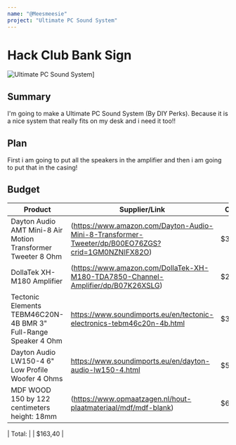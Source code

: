 ```yaml
---
name: "@Meesmeesie"
project: "Ultimate PC Sound System"
---
```


# Hack Club Bank Sign

![Ultimate PC Sound System](https://diyperks.com/ikyteech/Image2-300x169.jpg)]

## Summary

I'm going to make a Ultimate PC Sound System (By DIY Perks). Because it is a nice system that really fits on my desk and i need it too!!

## Plan

First i am going to put all the speakers in the amplifier and then i am going to put that in the casing!

## Budget

| Product                                      | Supplier/Link                                                                                                                                                                            | Cost |
| -------------------------------------------- | ---------------------------------------------------------------------------------------------------------------------------------------------------------------------------------------- | ---- |
| Dayton Audio AMT Mini-8 Air Motion Transformer Tweeter 8 Ohm  | (https://www.amazon.com/Dayton-Audio-Mini-8-Transformer-Tweeter/dp/B00EO76ZGS?crid=1GM0NZNIFX82O) | $39,14 |
| DollaTek XH-M180 Amplifier  | (https://www.amazon.com/DollaTek-XH-M180-TDA7850-Channel-Amplifier/dp/B07K26XSLG) | $29.99 |
| Tectonic Elements TEBM46C20N-4B BMR 3" Full-Range Speaker 4 Ohm   | https://www.soundimports.eu/en/tectonic-electronics-tebm46c20n-4b.html | $38,65 |
| Dayton Audio LW150-4 6" Low Profile Woofer 4 Ohms  | https://www.soundimports.eu/en/dayton-audio-lw150-4.html | $55,62 |
| MDF WOOD 150 by 122 centimeters height: 18mm | (https://www.opmaatzagen.nl/hout-plaatmateriaal/mdf/mdf-blank) | $63,56 |


| Total: | | $163,40 |
